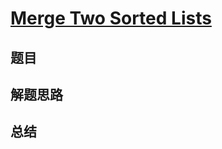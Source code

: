 # [Merge Two Sorted Lists](https://leetcode.com/problems/merge-two-sorted-lists/)

## 题目


## 解题思路


## 总结


